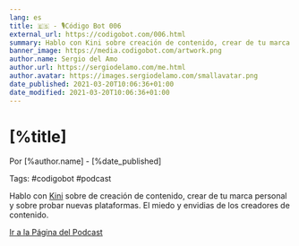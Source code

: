 ```yaml
---
lang: es
title: 🇪🇸 - 🎙Código Bot 006
external_url: https://codigobot.com/006.html
summary: Hablo con Kini sobre creación de contenido, crear de tu marca personal y sobre probar nuevas plataformas.
banner_image: https://media.codigobot.com/artwork.png
author.name: Sergio del Amo
author.url: https://sergiodelamo.com/me.html
author.avatar: https://images.sergiodelamo.com/smallavatar.png 
date_published: 2021-03-20T10:06:36+01:00
date_modified: 2021-03-20T10:06:36+01:00
---
```


# [%title]
    
Por [%author.name] - [%date_published]

Tags: #codigobot #podcast

Hablo con [Kini](https://kinisoftware.com/) sobre de creación de contenido, crear de tu marca personal y sobre probar nuevas plataformas. El miedo y envidias de los creadores de contenido.  

[Ir a la Página del Podcast]([%external_url])